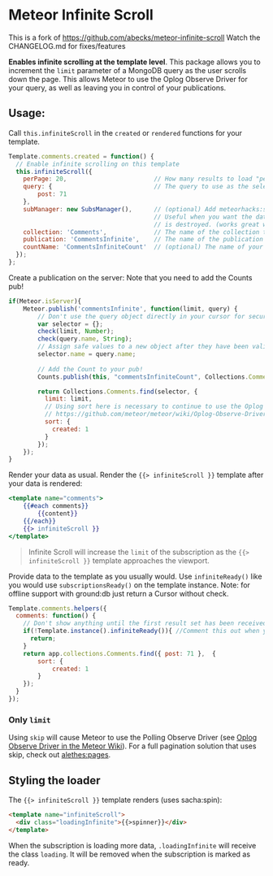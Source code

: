# Meteor Infinite Scroll
This is a fork of https://github.com/abecks/meteor-infinite-scroll
Watch the CHANGELOG.md for fixes/features

**Enables infinite scrolling at the template level**. This package allows you to increment the `limit` parameter of a MongoDB query as the user scrolls down the page. This allows Meteor to use the Oplog Observe Driver for your query, as well as leaving you in control of your publications.

## Usage:

Call `this.infiniteScroll` in the `created` or `rendered` functions for your template.

```js
Template.comments.created = function() {
  // Enable infinite scrolling on this template
  this.infiniteScroll({
    perPage: 20,                        // How many results to load "per page", optional if using cacheLimit option in SubsManager
    query: {                            // The query to use as the selector in our collection.find() query
        post: 71
    },
    subManager: new SubsManager(),      // (optional) Add meteorhacks:subs-manager to set the subscription on
                                        // Useful when you want the data to persist after this template 
                                        // is destroyed. (works great with ground:db)
    collection: 'Comments',             // The name of the collection to use for counting results
    publication: 'CommentsInfinite',    // The name of the publication to subscribe.
    countName: 'CommentsInfiniteCount'  // (optional) The name of your Count pub, will use <publication>Count as default value
  });
};
```

Create a publication on the server:
Note that you need to add the Counts pub!

```js
if(Meteor.isServer){
    Meteor.publish('commentsInfinite', function(limit, query) {
        // Don't use the query object directly in your cursor for security!
        var selector = {};
        check(limit, Number);
        check(query.name, String);
        // Assign safe values to a new object after they have been validated
        selector.name = query.name;
        
        // Add the Count to your pub!
        Counts.publish(this, "commentsInfiniteCount", Collections.Comments.find(selector, {limit: limit}));

        return Collections.Comments.find(selector, {
          limit: limit,
          // Using sort here is necessary to continue to use the Oplog Observe Driver!
          // https://github.com/meteor/meteor/wiki/Oplog-Observe-Driver
          sort: {
            created: 1
          }
        });
    });
}
```

Render your data as usual. Render the `{{> infiniteScroll }}` template after your data is rendered:

```handlebars
<template name="comments">
    {{#each comments}}
        {{content}}
    {{/each}}
    {{> infiniteScroll }}
</template>
```
> Infinite Scroll will increase the `limit` of the subscription as the `{{> infiniteScroll }}` template approaches the viewport.

Provide data to the template as you usually would. Use `infiniteReady()` like you would use `subscriptionsReady()` on the template instance.
Note: for offline support with ground:db just return a Cursor without check.
```js
Template.comments.helpers({
  comments: function() {
    // Don't show anything until the first result set has been received
    if(!Template.instance().infiniteReady()){ //Comment this out when you want offline support
      return;
    }
    return app.collections.Comments.find({ post: 71 },  {
        sort: {
            created: 1
        }
    });
  }
});
```

### Only `limit`

Using `skip` will cause Meteor to use the Polling Observe Driver (see [Oplog Observe Driver in the Meteor Wiki](https://github.com/meteor/meteor/wiki/Oplog-Observe-Driver)). For a full pagination solution that uses skip, check out [alethes:pages](https://github.com/alethes/meteor-pages).

## Styling the loader
The `{{> infiniteScroll }}` template renders (uses sacha:spin):
```html
<template name="infiniteScroll">
  <div class="loadingInfinite">{{>spinner}}</div>
</template>
```

When the subscription is loading more data, `.loadingInfinite` will receive the class `loading`. It will be removed when the subscription is marked as ready.